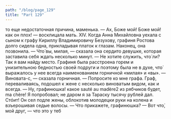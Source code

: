 ```yaml
---
path: "/blog/page_129"
title: "Part 129"
---
```


то еще недостаточная причина, маменька.
— Ах, Боже мой! Боже мой! как он плох! — восклицала мать.
XIV.
Когда Анна Михайловна уехала с сыном к графу Кириллу Владимировичу Безухову, графиня Ростова долго сидела одна, прикладывая платок к глазам. Наконец, она позвонила.
— Что́ вы, милая, — сказала она сердито девушке, которая заставила себя ждать несколько минут. — Не хотите служить, что́ ли? Так я вам найду место.
Графиня была расстроена горем и унизительною бедностью своей подруги и поэтому была не в духе, что́ выражалось у нее всегда наименованием горничной «милая» и «вы».
— Виновата-с, — сказала горничная.
— Попросите ко мне графа.
Граф, переваливаясь, подошел к жене с несколько виноватым видом, как и всегда.
— Ну, графинюшка! какое sauté au madère2 из рябчиков будет, ma chère! Я попробовал; не даром я за Тараску тысячу рублей дал. Стóит!
Он сел подле жены, облокотив молодецки руки на колена и взъерошивая седые волосы.
— Что прикажете, графинюшка?
— Вот что́, мой друг, — что это у теб

